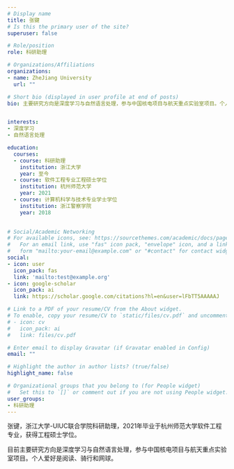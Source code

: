 ```yaml
---
# Display name
title: 张键
# Is this the primary user of the site?
superuser: false

# Role/position
role: 科研助理

# Organizations/Affiliations
organizations:
- name: ZheJiang University
  url: ""

# Short bio (displayed in user profile at end of posts)
bio: 主要研究方向是深度学习与自然语言处理，参与中国核电项目与航天重点实验室项目。个人爱好是阅读、骑行和网球。


interests:
- 深度学习
- 自然语言处理

education:
  courses:
  - course: 科研助理
    institution: 浙江大学
    year: 至今
  - course: 软件工程专业工程硕士学位
    institution: 杭州师范大学
    year: 2021
  - course: 计算机科学与技术专业学士学位
    institution: 浙江警察学院
    year: 2018
   

# Social/Academic Networking
# For available icons, see: https://sourcethemes.com/academic/docs/page-builder/#icons
#   For an email link, use "fas" icon pack, "envelope" icon, and a link in the
#   form "mailto:your-email@example.com" or "#contact" for contact widget.
social:
- icon: user
  icon_pack: fas
  link: 'mailto:test@example.org'
- icon: google-scholar
  icon_pack: ai
  link: https://scholar.google.com/citations?hl=en&user=lFbTT5AAAAAJ

# Link to a PDF of your resume/CV from the About widget.
# To enable, copy your resume/CV to `static/files/cv.pdf` and uncomment the lines below.
# - icon: cv
#   icon_pack: ai
#   link: files/cv.pdf

# Enter email to display Gravatar (if Gravatar enabled in Config)
email: ""

# Highlight the author in author lists? (true/false)
highlight_name: false

# Organizational groups that you belong to (for People widget)
#   Set this to `[]` or comment out if you are not using People widget.
user_groups:
- 科研助理
---
```

张键，浙江大学-UIUC联合学院科研助理，2021年毕业于杭州师范大学软件工程专业，获得工程硕士学位。

目前主要研究方向是深度学习与自然语言处理，参与中国核电项目与航天重点实验室项目。个人爱好是阅读、骑行和网球。
